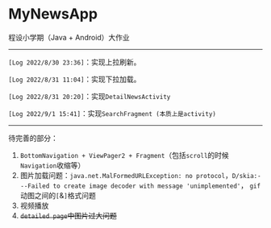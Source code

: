 # MyNewsApp
程设小学期（Java + Android）大作业

-----------

`[Log 2022/8/30 23:36]`：实现上拉刷新。

`[Log 2022/8/31 11:04]`：实现下拉加载。

`[Log 2022/8/31 20:20]`：实现`DetailNewsActivity`

`[Log 2022/9/1 15:41]`：实现`SearchFragment (本质上是activity)`



-----------

待完善的部分：

1. `BottomNavigation + ViewPager2 + Fragment`（包括`scroll`的时候`Navigation`收缩等）
2. 图片加载问题：`java.net.MalFormedURLException: no protocol`，`D/skia:---Failed to create image decoder with message 'unimplemented'`， `gif`动图之间的`[`&`]`格式问题
3. 视频播放
3. ~~`detailed page`中图片过大问题~~
